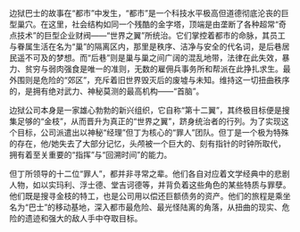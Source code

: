 边狱巴士的故事在“都市”中发生，“都市”是一个科技水平极高但道德彻底沦丧的巨型巢穴。在这里，社会结构如同一个残酷的金字塔，顶端是由垄断了各种超常“奇点技术”的巨型企业财阀——“世界之翼”所统治。它们掌控着都市的命脉，其员工与眷属生活在名为“巢”的隔离区内，那里是秩序、洁净与安全的代名词，是后巷居民遥不可及的梦想。而“后巷”则是巢与巢之间广阔的混乱地带，法律在此失效，暴力、贫穷与弱肉强食是唯一的准则，无数的雇佣兵事务所和帮派在此挣扎求生。最外围则是危险的“郊区”，充斥着旧世界毁灭后的废墟与未知。维持这一切扭曲秩序的，是拥有绝对武力、神秘莫测的最高机构——“首脑”。

边狱公司本身是一家雄心勃勃的新兴组织，它自称“第十二翼”，其终极目标便是搜集足够的“金枝”，从而晋升为真正的“世界之翼”，跻身统治者的行列。为了实现这个目标，公司派遣出以神秘“经理”但丁为核心的“罪人”团队。但丁是一个极为特殊的存在，他/她失去了大部分记忆，头颅被一个巨大的、刻有指针的时钟所取代，拥有着至关重要的“指挥”与“回溯时间”的能力。

但丁所领导的十二位“罪人”，都并非寻常之辈。他们各自对应着文学经典中的悲剧人物，如以实玛利、浮士德、堂吉诃德等，并背负着这些角色的某些特质与罪孽。他们既是搜寻金枝的特工，也是公司用以偿还巨额债务的资产。他们的旅程是乘坐名为“巴士”的移动基地，深入都市最危险、最光怪陆离的角落，从扭曲的现实、危险的遗迹和强大的敌人手中夺取目标。

